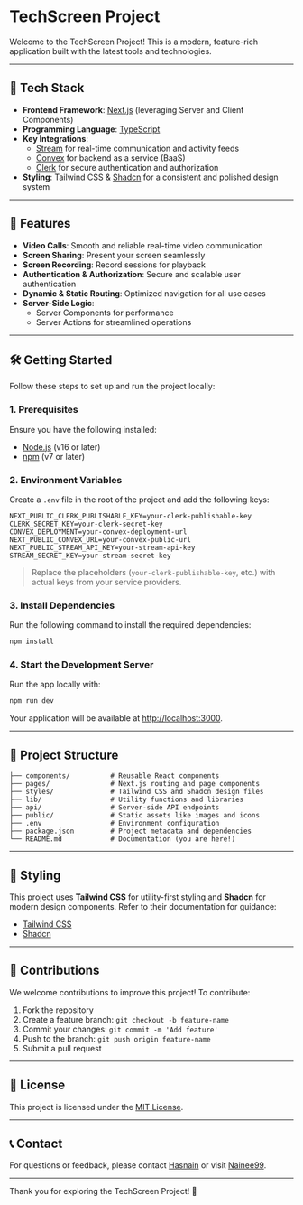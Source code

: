 # TechScreen Project

Welcome to the TechScreen Project! This is a modern, feature-rich application built with the latest tools and technologies.

---

## 🚀 Tech Stack
- **Frontend Framework**: [Next.js](https://nextjs.org/) (leveraging Server and Client Components)
- **Programming Language**: [TypeScript](https://www.typescriptlang.org/)
- **Key Integrations**:
  - [Stream](https://getstream.io/) for real-time communication and activity feeds
  - [Convex](https://convex.dev/) for backend as a service (BaaS)
  - [Clerk](https://clerk.dev/) for secure authentication and authorization
- **Styling**: Tailwind CSS & [Shadcn](https://shadcn.dev/) for a consistent and polished design system

---

## 🌟 Features
- **Video Calls**: Smooth and reliable real-time video communication
- **Screen Sharing**: Present your screen seamlessly
- **Screen Recording**: Record sessions for playback
- **Authentication & Authorization**: Secure and scalable user authentication
- **Dynamic & Static Routing**: Optimized navigation for all use cases
- **Server-Side Logic**:
  - Server Components for performance
  - Server Actions for streamlined operations

---

## 🛠️ Getting Started

Follow these steps to set up and run the project locally:

### 1. Prerequisites
Ensure you have the following installed:
- [Node.js](https://nodejs.org/) (v16 or later)
- [npm](https://www.npmjs.com/) (v7 or later)

### 2. Environment Variables
Create a `.env` file in the root of the project and add the following keys:

```env
NEXT_PUBLIC_CLERK_PUBLISHABLE_KEY=your-clerk-publishable-key
CLERK_SECRET_KEY=your-clerk-secret-key
CONVEX_DEPLOYMENT=your-convex-deployment-url
NEXT_PUBLIC_CONVEX_URL=your-convex-public-url
NEXT_PUBLIC_STREAM_API_KEY=your-stream-api-key
STREAM_SECRET_KEY=your-stream-secret-key
```

> Replace the placeholders (`your-clerk-publishable-key`, etc.) with actual keys from your service providers.

### 3. Install Dependencies
Run the following command to install the required dependencies:

```bash
npm install
```

### 4. Start the Development Server
Run the app locally with:

```bash
npm run dev
```

Your application will be available at [http://localhost:3000](http://localhost:3000).

---

## 📂 Project Structure
```plaintext
├── components/          # Reusable React components
├── pages/               # Next.js routing and page components
├── styles/              # Tailwind CSS and Shadcn design files
├── lib/                 # Utility functions and libraries
├── api/                 # Server-side API endpoints
├── public/              # Static assets like images and icons
├── .env                 # Environment configuration
├── package.json         # Project metadata and dependencies
└── README.md            # Documentation (you are here!)
```

---

## 🎨 Styling
This project uses **Tailwind CSS** for utility-first styling and **Shadcn** for modern design components. Refer to their documentation for guidance:
- [Tailwind CSS](https://tailwindcss.com/docs)
- [Shadcn](https://shadcn.dev/)

---

## 🤝 Contributions
We welcome contributions to improve this project! To contribute:
1. Fork the repository
2. Create a feature branch: `git checkout -b feature-name`
3. Commit your changes: `git commit -m 'Add feature'`
4. Push to the branch: `git push origin feature-name`
5. Submit a pull request

---

## 📜 License
This project is licensed under the [MIT License](LICENSE).

---

## 📞 Contact
For questions or feedback, please contact [Hasnain](mailto:hasnainarif571.com) or visit [Nainee99](https://github.com/Nainee99).

---

Thank you for exploring the TechScreen Project! 🚀
